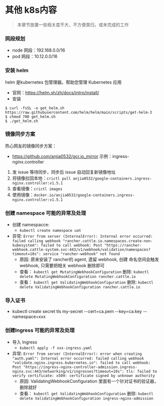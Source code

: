 # 其他 k8s内容

> 本章节放置一些相关度不大，不方便类归，或未完成的工作

### 网段规划
- node 网段：192.168.0.0/16
- pod 网段：10.12.0.0/16


### 安装 helm

helm 是kubernetes 包管理器。帮助您管理 Kubernetes 应用
- 官网：https://helm.sh/zh/docs/intro/install/
- 安装
```shell
$ curl -fsSL -o get_helm.sh https://raw.githubusercontent.com/helm/helm/main/scripts/get-helm-3
$ chmod 700 get_helm.sh
$ ./get_helm.sh
```



### 镜像同步方案
热心网友的镜像同步方案：
- https://github.com/anjia0532/gcr.io_mirror
  示例：ingress-nginx.controller
1. 发 issue 等待同步，同步后 issue 自动回复新镜像地址
2. 将镜像拉回本地：`crictl pull anjia0532/google-containers.ingress-nginx.controller:v1.5.1`
3. 查看镜像：`crictl images`
4. 使用镜像：`docker.io/anjia0532/google-containers.ingress-nginx.controller:v1.5.1`


### 创建 namespace 可能的异常及处理

- 创建  namespacce:
  - `kubectl create namespace uat`
- 异常: `Error from server (InternalError): Internal error occurred: failed calling webhook "rancher.cattle.io.namespaces.create-non-kubesystem": failed to call webhook: Post "https://rancher-webhook.cattle-system.svc:443/v1/webhook/validation/namespaces?timeout=10s": service "rancher-webhook" not found`
  - 原因: 原来安装了 rancher的 agent, 遗留 webhook, 创建 命名空间会触发  webhook, 只需要把相关 webhook 删除即可
  - 查看： `kubectl get MutatingWebhookConfiguration` 删除: `kubectl delete MutatingWebhookConfiguration rancher.cattle.io`
  - 查看： `kubectl get ValidatingWebhookConfiguration` 删除: `kubectl delete ValidatingWebhookConfiguration rancher.cattle.io`

### 导入证书

- kubectl create secret tls my-secret --cert=ca.pem --key=ca.key --namespace=xxx


### 创建Ingress 可能的异常及处理  

- 导入  Ingress
  - `kubectl apply -f xxx-ingress.yaml`
- 异常: `Error from server (InternalError): error when creating "auth.yaml": Internal error occurred: failed calling webhook "validate.nginx.ingress.kubernetes.io": failed to call webhook: Post "https://ingress-nginx-controller-admission.ingress-nginx.svc:443/networking/v1/ingresses?timeout=10s": tls: failed to verify certificate: x509: certificate signed by unknown authority`
  - 原因: ValidatingWebhookConfiguration 里面有一个针对证书的验证器，删除就好
  - 查看： `kubectl get ValidatingWebhookConfiguration` 删除: `kubectl delete ValidatingWebhookConfiguration ingress-nginx-admission`